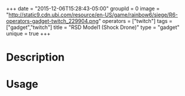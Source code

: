 +++
date = "2015-12-06T15:28:43-05:00"
groupId = 0
image = "http://static9.cdn.ubi.com/resource/en-US/game/rainbow6/siege/R6-operators-gadget-twitch_229904.png"
operators = ["twitch"]
tags = ["gadget","twitch"]
title = "RSD Model1 (Shock Drone)"
type = "gadget"
unique = true
+++

# Description

# Usage
